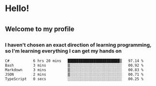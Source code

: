 
<h1>Hello!<h1>
<h2>Welcome to my profile<h2>
<h3>I haven't chosen an exact direction of learning programming, so I'm learning everything I can get my hands on</h3>

<!--START_SECTION:waka-->

```txt
C#           6 hrs 20 mins   ████████████████████████▒   97.14 %
Bash         3 mins          ▒░░░░░░░░░░░░░░░░░░░░░░░░   00.92 %
Markdown     3 mins          ▒░░░░░░░░░░░░░░░░░░░░░░░░   00.83 %
JSON         2 mins          ▒░░░░░░░░░░░░░░░░░░░░░░░░   00.71 %
TypeScript   0 secs          ░░░░░░░░░░░░░░░░░░░░░░░░░   00.25 %
```

<!--END_SECTION:waka-->
